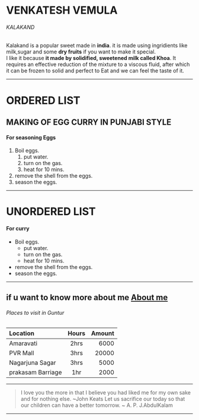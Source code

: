 # VENKATESH VEMULA
###### KALAKAND

Kalakand is a popular sweet made in **india**. it is made using ingridients like milk,sugar and some **dry fruits** if you want to make it special.<br>
 I like it because **it made by solidified, sweetened milk called Khoa**. It requires an effective reduction of the mixture to a viscous fluid, after which it can be frozen to solid and perfect to Eat and we can feel the taste of it.

---
# ORDERED LIST

## MAKING OF EGG CURRY IN PUNJABI STYLE

 #### For seasoning Eggs
1. Boil eggs.
   1. put water.
   2. turn on the gas.
   3. heat for 10 mins.
2. remove the shell from the eggs.
3. season the eggs.  

---
# UNORDERED LIST

#### For curry

* Boil eggs.
   * put water.
   * turn on the gas.
   * heat for 10 mins.
* remove the shell from the eggs.
* season the eggs.

 
---
 if u want to know more about me [About me](https://github.com/Vemula23/assignment2-Vemula/blob/main/AboutMe.md) 
 ---

 
 ###### Places to visit in Guntur
 
| Location  |      Hours    |  Amount |
|:----------|:-------------:|--------:|
|   Amaravati |   2hrs        |  6000   |   
|  PVR Mall |   3hrs       |  20000   |   
|  Nagarjuna Sagar |   3hrs        |  5000   |
| prakasam Barriage|    1hr        | 2000    |

---
> I love you the more in that I believe you had liked me for my own sake and for nothing else.
                                                                                          ~John Keats
> Let us sacrifice our today so that our children can have a better tomorrow.
                     ~ A. P. J.AbdulKalam   
---                                                                                                            

